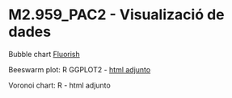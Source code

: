 # M2.959_PAC2 - Visualizació de dades

Bubble chart  [Fluorish](https://public.flourish.studio/story/2715859/)

Beeswarm plot: R GGPLOT2 - [html adjunto](https://htmlpreview.github.io/?https://github.com/Daniela-gv/M2.959_PAC2/blob/main/Voronoi.html)

Voronoi chart: R - html adjunto

